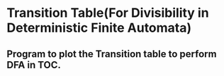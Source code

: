 # Transition Table(For Divisibility in Deterministic Finite Automata)


## Program to plot the Transition table to perform DFA in TOC.
